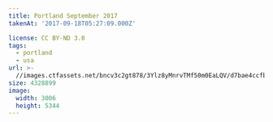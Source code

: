 ```yaml
---
title: Portland September 2017
takenAt: '2017-09-18T05:27:09.000Z'

license: CC BY-ND 3.0
tags:
  - portland
  - usa
url: >-
  //images.ctfassets.net/bncv3c2gt878/3Ylz8yMnrvTMf50m0EaLQV/d7bae4ccfbc4e03b8c94bfaf35861c40/portland-september-2017_37287268572_o
size: 4328899
image:
  width: 3006
  height: 5344
---
```

